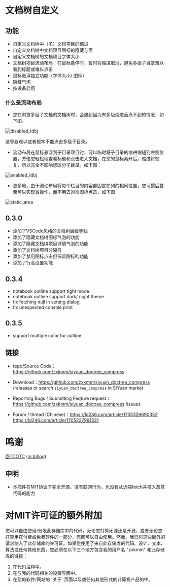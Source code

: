 # 文档树自定义
## 功能
 - 自定义文档树中（子）文档项目的缩进
 - 自定义文档树中文档项目图标的隐藏与否
 - 自定义文档树的文档项目字体大小
 - 文档树项目流动布局：在鼠标悬停时，暂时将缩进取消，避免多级子目录难以看到标题或难以点击
 - 鼠标悬浮独立功能（字体大小/ 图标）
 - 隐藏气泡
 - 按设备启用

### 什么是流动布局
- 您在浏览多层子文档的文档树时，会遇到因为有多级缩进而点不到的情况，如下图。  

![disabled_ldbj](https://tvax3.sinaimg.cn/large/0089YRx6gy1hlvq5zs9xzj30cy0fctay.jpg)


这导致难以或者根本不能点击多级子目录。   
- 流动布局在鼠标悬浮到子目录项目时，可以临时将子目录的缩进缩短到左侧位置，方便您轻松地查看标题和点击进入文档，在您的鼠标离开后，缩进将恢复，所以完全不影响您区分子目录。如下图：

![enabled_ldbj](https://tvax4.sinaimg.cn/large/0089YRx6gy1hlvqad31rwg309e08mh65.gif)   

- 更多地，由于流动布局将每个栏目的内容都固定在列的相同位置，您习惯后甚至可以实现盲操作，而不用去对准图标点击，如下图

![static_area](https://tvax3.sinaimg.cn/large/0089YRx6gy1hlvq6uhx16j30z00oik89.jpg)   






## 0.3.0
- 添加了VSCode风格的文档树层级竖线
- 添加了隐藏文档树图标气泡的功能
- 添加了隐藏文档树项目详情气泡的功能
- 添加了文档树项目分隔符
- 添加了禁用图标点击但保留图标的功能
- 添加了行高设置功能

## 0.3.4
- notebook outline support tight mode
- notebook outline support dark/ night theme
- fix fetching null in setting dialog
- fix unexpected console print

## 0.3.5
- support multiple color for outline


## 链接
 - repo/Source Code：https://github.com/zxkmm/siyuan_doctree_compress 

 - Download：https://github.com/zxkmm/siyuan_doctree_compress /releases or search `siyuan_doctree_compress` in SiYuan market

 - Reporting Bugs / Submitting Feqture request：https://github.com/zxkmm/siyuan_doctree_compress /issues

 - Forum / thread (Chinese)：https://ld246.com/article/1705326690352 https://ld246.com/article/1705227991331

# 鸣谢
[@TCOTC](https://github.com/TCOTC)   ([in b3log](https://ld246.com/member/a2930610542))

## 申明
 - 本插件在MIT协议下完全开源，没有联网行为，也没有从远端fetch并植入恶意代码的能力

# 对MIT许可证的额外附加

您可以自由使用/分发此存储库中的代码，无论您打算闭源还是开源，或者无论您打算用在付费或免费软件的一部分，您都可以自由使用。然而，我已将这些额外的请求纳入了此存储库的许可证。如果您使用了来自此存储库的代码、设计、文本、算法或任何其他东西，您必须在以下三个地方包含我的用户名 "zxkmm" 和此存储库的链接：

1. 在代码注释中。
2. 在与我的代码相关的设置界面中。
3. 在您的软件/网站的 '关于' 页面以及或任何其他形式的计算机产品的中。
